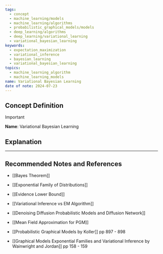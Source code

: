 ```yaml
---
tags:
  - concept
  - machine_learning/models
  - machine_learning/algorithms
  - probabilistic_graphical_models/models
  - deep_learning/algorithms
  - deep_learning/variational_learning
  - variational_bayesian_learning
keywords:
  - expectation_maximization
  - variational_inference
  - bayesian_learning
  - variational_bayesian_learning
topics:
  - machine_learning_algorithm
  - machine_learning_models
name: Variational Bayesian Learning
date of note: 2024-07-23
---
```


## Concept Definition

>[!important]
>**Name**: Variational Bayesian Learning



## Explanation





-----------
##  Recommended Notes and References


- [[Bayes Theorem]]
- [[Exponential Family of Distributions]]
- [[Evidence Lower Bound]]
- [[Variational Inference vs EM Algorithm]]
- [[Denoising Diffusion Probabilistic Models and Diffusion Network]]


- [[Mean Field Approximation for PGM]]

- [[Probabilistic Graphical Models by Koller]] pp 897 - 898
- [[Graphical Models Exponential Families and Variational Inference by Wainwright and Jordan]] pp 158 - 159